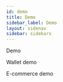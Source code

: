 ```yaml
---
id: demo
title: Demo
sidebar_label: Demo
layout: sidenav
sidebar: sidebars
---
```


Demo

Wallet demo


E-commerce demo



